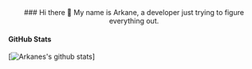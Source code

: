 <center>
### Hi there 👋
My name is Arkane, a developer just trying to figure everything out.
</center>

#### GitHub Stats
[![Arkanes's github stats](https://github-readme-stats.vercel.app/api?username=ArkaneOnline&theme=dracula)]

<!--
**ArkaneOnline/ArkaneOnline** is a ✨ _special_ ✨ repository because its `README.md` (this file) appears on your GitHub profile.

Here are some ideas to get you started:

- 🔭 I’m currently working on ...
- 🌱 I’m currently learning ...
- 👯 I’m looking to collaborate on ...
- 🤔 I’m looking for help with ...
- 💬 Ask me about ...
- 📫 How to reach me: ...
- 😄 Pronouns: ...
- ⚡ Fun fact: ...
-->
